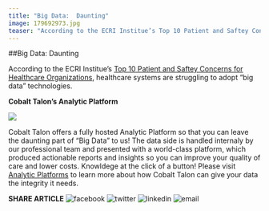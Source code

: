 ```yaml
---
title: "Big Data:  Daunting"
image: 179692973.jpg
teaser: "According to the ECRI Institue’s Top 10 Patient and Saftey Concerns for Healthcare Organizations, healthcare systems are struggling to adopt “big data” technologies."
---
```

##Big Data: Daunting

According to the ECRI Institue’s [Top 10 Patient and Saftey Concerns for Healthcare Organizations](https://www.ecri.org/EmailResources/PSRQ/Top10/Top10PSRQ.pdf), healthcare systems are struggling to adopt “big data” technologies.

**Cobalt Talon’s Analytic Platform**

<img src="/news/179692973.jpg" class="news-image" />

Cobalt Talon offers a fully hosted Analytic Platform so that you can leave the daunting part of “Big Data” to us! The data side is handled internaly by our professional team and presented with a world-class platform, which produced actionable reports and insights so you can improve your quality of care and lower costs. Knowldege at the click of a button! Please visit [Analytic Platforms](http://cobalttalon.staging.dazium.com/solutions/analytic-platform.html) to learn more about how Cobalt Talon can give your data the integrity it needs.

**SHARE ARTICLE**  ![facebook](/images/social/facebook.png) ![twitter](/images/social/twitter.png) ![linkedin](/images/social/linkedin.png) ![email](/images/social/email.png)